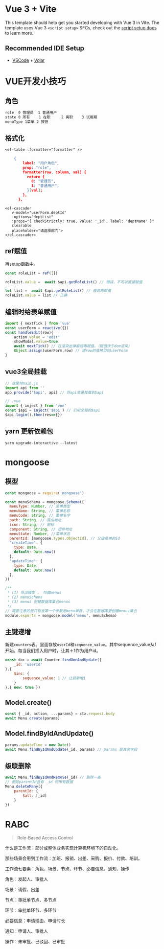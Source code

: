 # Vue 3 + Vite

This template should help get you started developing with Vue 3 in Vite. The template uses Vue 3 `<script setup>` SFCs, check out the [script setup docs](https://v3.vuejs.org/api/sfc-script-setup.html#sfc-script-setup) to learn more.

## Recommended IDE Setup

- [VSCode](https://code.visualstudio.com/) + [Volar](https://marketplace.visualstudio.com/items?itemName=johnsoncodehk.volar)

# VUE开发小技巧

## 角色

~~~txt
role  0 管理员  1 普通用户
state 0 所有    1 在职     2 离职    3 试用期
menuType 1菜单 2 按钮
~~~

## 格式化

~~~txt
<el-table :formatter="formatter" />
~~~

~~~json
	{
        label: "用户角色",
        prop: "role",
        formatter(row, column, val) {
          return {
            0: "管理员",
            1: "普通用户",
          }[val];
        },
      },
~~~

~~~vue
<el-cascader
   v-model="userForm.deptId"
   :options="deptList"
   :props="{ checkStrictly: true, value: '_id', label: 'deptName' }"
   clearable
   placeholder="请选择部门">
</el-cascader>
~~~

## ref赋值

再setup函数中。

~~~js
const roleList = ref([])

roleList.value =  await $api.getRoleList() // 错误，不可以直接赋值

let list =  await $api.getRoleList() // 接收再赋值
roleList.value = list // 正确
~~~

## 编辑时给表单赋值

~~~js
import { nextTick } from 'vue'
const userForm = reactive({})
const handleEdit(row){
    action.value = 'edit'
    showModal.value=true
    await nextTick() // 在渲染出弹框后再赋值。（赋值快于dom渲染）
    Object.assign(userForm,row) // 讲row的值拷贝到userForm
}
~~~

## vue3全局挂载

~~~js
// 这里时main.js
import api from ''
app.provide('$api', api) // 将api变量挂载到$api
~~~

~~~js
// .vue
import { inject } from 'vue'
const $api = inject('$api') // 引用全局的$api
$api.login().then(res=>{})
~~~



## yarn 更新依赖包

`yarn upgrade-interactive --latest`

# mongoose

## 模型

~~~js
const mongoose = require('mongoose')

const menuSchema = mongoose.Schema({
  menuType: Number, // 菜单类型
  menuName: String, // 菜单名称
  menuCode: String, // 菜单名字
  path: String, // 路由地址
  icon: String, // 图标
  component: String, // 组件地址
  menuState: Number, //菜单状态
  parentId: [mongoose.Types.ObjectId], // 父级菜单的id
  "createTime": {
    type: Date,
    default: Date.now()
  },
  "updateTime": {
    type: Date,
    default: Date.now()
  },
})

/**
 * (1) 导出模型 ， 叫做menus
 * (2) menuSchema
 * (3) menus 创建数据库集合menus
 */
// 需要注意的是只有当第一个参数是menu单数，才会在数据库里创建menus集合
module.exports = mongoose.model('menu', menuSchema)
~~~



## 主键递增

新建`counters`表。里面存放`userId`和`sequence_value`。其中sequence_value从1开始，每当我们插入用户时，让其＋1作为用户id。

~~~js
const doc = await Counter.findOneAndUpdate({
    _id: 'userId'
},{
    $inc: {
        sequence_value: 1 // 让其新增1
    }
},{ new: true })
~~~

## Model.create()

~~~js
const { _id, action, ...params} = ctx.request.body
await Menu.create(params)
~~~

## Model.findByIdAndUpdate()

~~~js
params.updateTime = new Date()
await Menu.findByIdAndUpdate(_id, params) // params 是其余字段
~~~

## 级联删除

~~~js
await Menu.findByIdAndRemove(_id) // 删除一条
// 删除parentId含有 _id 的所有数据
Menu.deleteMany({
    parentId: {
        $all: [_id]
    }
})
~~~

# RABC

> Role-Based Access Control

什么是工作流：部分或整体业务实现计算机环境下的自动化。

那些场景会用到工作流：加班、报销、出差、采购、报价、付款、培训。

工作流七要素：角色、场景、节点、环节、必要信息、通知、操作

角色：发起人、审批人

场景：请假、出差

节点：审批单节点、多节点

环节：审批单环节、多环节

必要信息：申请理由、申请时长

通知：申请人、审批人

操作：未审批、已驳回、已审批

